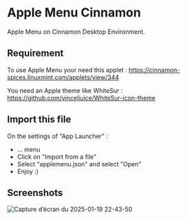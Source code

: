 # Apple Menu Cinnamon
Apple Menu on Cinnamon Desktop Environment.

## Requirement

To use Apple Menu your need this applet :
https://cinnamon-spices.linuxmint.com/applets/view/344

You need an Apple theme like WhiteSur : https://github.com/vinceliuice/WhiteSur-icon-theme

## Import this file 

On the settings of "App Launcher" :
- ... menu
- Click on "Import from a file"
- Select "applemenu.json" and select "Open"
- Enjoy :)

## Screenshots 

![Capture d’écran du 2025-01-19 22-43-50](https://github.com/user-attachments/assets/8de70bac-84db-4c43-84b5-3ae360bb80eb)

